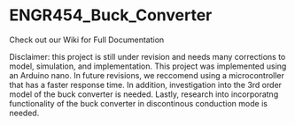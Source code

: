 # ENGR454_Buck_Converter

Check out our Wiki for Full Documentation

Disclaimer: this project is still under revision and needs many corrections to model, simulation, and implementation. This project was implemented using an Arduino nano. In future revisions, we reccomend using a microcontroller that has a faster response time. In addition, investigation into the 3rd order model of the buck converter is needed. Lastly, research into incorporatng functionality of the buck converter in discontinous conduction mode is needed. 
